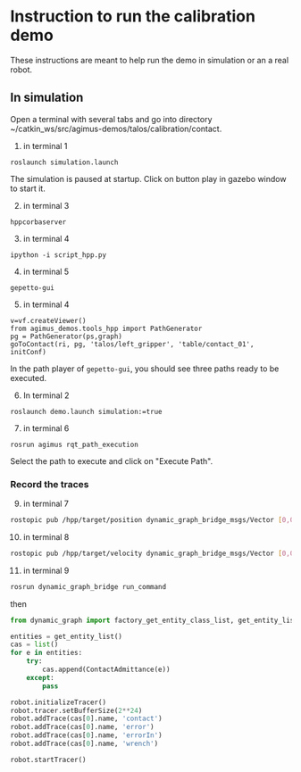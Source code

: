 # Instruction to run the calibration demo

These instructions are meant to help run the demo in simulation or an a real
robot.

## In simulation

Open a terminal with several tabs and go into directory ~/catkin_ws/src/agimus-demos/talos/calibration/contact.

1. in terminal 1
```
roslaunch simulation.launch
```
The simulation is paused at startup. Click on button play in gazebo window to
start it.

2. in terminal 3
```
hppcorbaserver
```

3. in terminal 4
```
ipython -i script_hpp.py
```

4. in terminal 5
```
gepetto-gui
```

5. in terminal 4
```
v=vf.createViewer()
from agimus_demos.tools_hpp import PathGenerator
pg = PathGenerator(ps,graph)
goToContact(ri, pg, 'talos/left_gripper', 'table/contact_01', initConf)
```
In the path player of `gepetto-gui`, you should see three paths ready to be executed.

6. In terminal 2
```
roslaunch demo.launch simulation:=true
```

7. in terminal 6
```
rosrun agimus rqt_path_execution
```
Select the path to execute and click on "Execute Path".

### Record the traces

9. in terminal 7
``` bash
rostopic pub /hpp/target/position dynamic_graph_bridge_msgs/Vector [0,0,0,0,0,0,0,0,0,0,0,0,0,0,0,0,0,0,0,0,0,0,0,0,0,0,0,0,0,0,0,0,0,0,0,0,0,0]
```

10. in terminal 8
``` bash
rostopic pub /hpp/target/velocity dynamic_graph_bridge_msgs/Vector [0,0,0,0,0,0,0,0,0,0,0,0,0,0,0,0,0,0,0,0,0,0,0,0,0,0,0,0,0,0,0,0,0,0,0,0,0,0]
```

11. in terminal 9
```bash
rosrun dynamic_graph_bridge run_command
```
then
```python
from dynamic_graph import factory_get_entity_class_list, get_entity_list

entities = get_entity_list()
cas = list()
for e in entities:
    try:
        cas.append(ContactAdmittance(e))
    except:
        pass

robot.initializeTracer()
robot.tracer.setBufferSize(2**24)
robot.addTrace(cas[0].name, 'contact')
robot.addTrace(cas[0].name, 'error')
robot.addTrace(cas[0].name, 'errorIn')
robot.addTrace(cas[0].name, 'wrench')

robot.startTracer()
```
